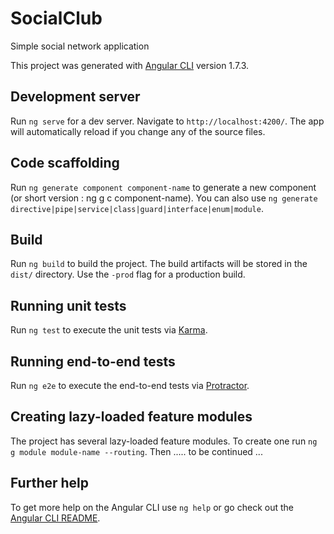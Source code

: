 # SocialClub
Simple social network application

This project was generated with [Angular CLI](https://github.com/angular/angular-cli) version 1.7.3.

## Development server

Run `ng serve` for a dev server. Navigate to `http://localhost:4200/`. The app will automatically reload if you change any of the source files.

## Code scaffolding

Run `ng generate component component-name` to generate a new component (or short version : ng g c component-name). You can also use `ng generate directive|pipe|service|class|guard|interface|enum|module`.

## Build

Run `ng build` to build the project. The build artifacts will be stored in the `dist/` directory. Use the `-prod` flag for a production build.

## Running unit tests

Run `ng test` to execute the unit tests via [Karma](https://karma-runner.github.io).

## Running end-to-end tests

Run `ng e2e` to execute the end-to-end tests via [Protractor](http://www.protractortest.org/).

## Creating lazy-loaded feature modules

The project has several lazy-loaded feature modules. To create one run `ng g module module-name --routing`. Then ..... to be continued ...

## Further help

To get more help on the Angular CLI use `ng help` or go check out the [Angular CLI README](https://github.com/angular/angular-cli/blob/master/README.md).


